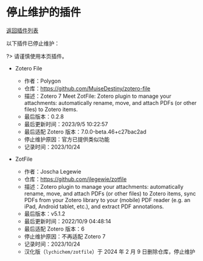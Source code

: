 # 停止维护的插件

[返回插件列表](./README.md)

以下插件已停止维护：

?> 请谨慎使用本页插件。

<!-- 拟于 Zotero 7 正式发布后，将不再适配 7 的插件移入此页面 -->

- Zotero File
  - 作者：Polygon
  - 仓库：<https://github.com/MuiseDestiny/zotero-file>
  - 描述：Zotero 7 Meet ZotFile: Zotero plugin to manage your attachments: automatically rename, move, and attach PDFs (or other files) to Zotero items.
  - 最后版本：0.2.8
  - 最后更新时间：2023/9/5 10:22:57
  - 最后适配 Zotero 版本：7.0.0-beta.46+c27bac2ad
  - 停止维护原因：官方已提供类似功能
  - 记录时间：2023/10/24

- ZotFile
  - 作者：Joscha Legewie
  - 仓库：<https://github.com/jlegewie/zotfile>
  - 描述：Zotero plugin to manage your attachments: automatically rename, move, and attach PDFs (or other files) to Zotero items, sync PDFs from your Zotero library to your (mobile) PDF reader (e.g. an iPad, Android tablet, etc.), and extract PDF annotations.
  - 最后版本：v5.1.2
  - 最后更新时间：2022/10/9 04:48:14
  - 最后适配 Zotero 版本：6
  - 停止维护原因：不再适配 Zotero 7
  - 记录时间：2023/10/24
  - 汉化版（`lychichem/zotfile`）于 2024 年 2 月 9 日删除仓库，停止维护
